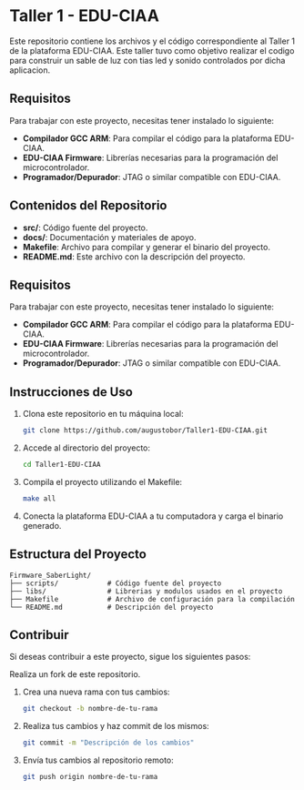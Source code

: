 # Taller 1 - EDU-CIAA

Este repositorio contiene los archivos y el código correspondiente al Taller 1 de la plataforma EDU-CIAA. Este taller tuvo como objetivo realizar el codigo para construir un sable de luz con tias led y sonido controlados por dicha aplicacion.

## Requisitos

Para trabajar con este proyecto, necesitas tener instalado lo siguiente:

- **Compilador GCC ARM**: Para compilar el código para la plataforma EDU-CIAA.
- **EDU-CIAA Firmware**: Librerías necesarias para la programación del microcontrolador.
- **Programador/Depurador**: JTAG o similar compatible con EDU-CIAA.

## Contenidos del Repositorio

- **src/**: Código fuente del proyecto.
- **docs/**: Documentación y materiales de apoyo.
- **Makefile**: Archivo para compilar y generar el binario del proyecto.
- **README.md**: Este archivo con la descripción del proyecto.

## Requisitos

Para trabajar con este proyecto, necesitas tener instalado lo siguiente:

- **Compilador GCC ARM**: Para compilar el código para la plataforma EDU-CIAA.
- **EDU-CIAA Firmware**: Librerías necesarias para la programación del microcontrolador.
- **Programador/Depurador**: JTAG o similar compatible con EDU-CIAA.

## Instrucciones de Uso

1. Clona este repositorio en tu máquina local:

   ```bash
   git clone https://github.com/augustobor/Taller1-EDU-CIAA.git

2. Accede al directorio del proyecto:

    ```bash
    cd Taller1-EDU-CIAA

3. Compila el proyecto utilizando el Makefile:

    ```bash
    make all

4. Conecta la plataforma EDU-CIAA a tu computadora y carga el binario generado.

## Estructura del Proyecto

```
Firmware_SaberLight/
├── scripts/            # Código fuente del proyecto
├── libs/               # Librerias y modulos usados en el proyecto
├── Makefile            # Archivo de configuración para la compilación
└── README.md           # Descripción del proyecto
```

## Contribuir
Si deseas contribuir a este proyecto, sigue los siguientes pasos:

Realiza un fork de este repositorio.

1. Crea una nueva rama con tus cambios:

    ```bash
    git checkout -b nombre-de-tu-rama

2. Realiza tus cambios y haz commit de los mismos:

    ```bash
    git commit -m "Descripción de los cambios"

3. Envía tus cambios al repositorio remoto:

    ```bash
    git push origin nombre-de-tu-rama